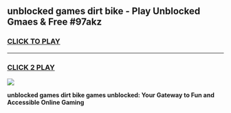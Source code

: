 
## unblocked games dirt bike - Play Unblocked Gmaes & Free #97akz
<h3>
<a href="https://news.freeplayer.one?title=unblocked_games_dirt_bike&ref=24F">CLICK TO PLAY</a></h3>
<hr>

<h3>
<a href="https://news.freeplayer.one?title=unblocked_games_dirt_bike&ref=24F">CLICK 2 PLAY</a>
  
</h3>

<a href="https://news.freeplayer.one?title=unblocked_games_dirt_bike&ref=24F/"><img src="https://clearcache.store/games.png"></a>


**unblocked games dirt bike games unblocked: Your Gateway to Fun and Accessible Online Gaming**

